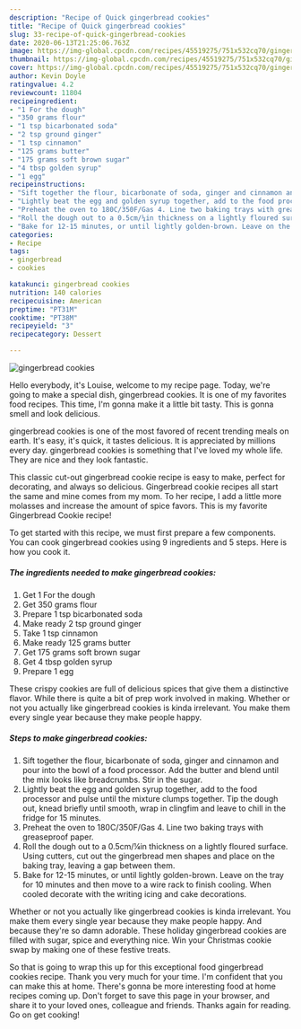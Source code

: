 ```yaml
---
description: "Recipe of Quick gingerbread cookies"
title: "Recipe of Quick gingerbread cookies"
slug: 33-recipe-of-quick-gingerbread-cookies
date: 2020-06-13T21:25:06.763Z
image: https://img-global.cpcdn.com/recipes/45519275/751x532cq70/gingerbread-cookies-recipe-main-photo.jpg
thumbnail: https://img-global.cpcdn.com/recipes/45519275/751x532cq70/gingerbread-cookies-recipe-main-photo.jpg
cover: https://img-global.cpcdn.com/recipes/45519275/751x532cq70/gingerbread-cookies-recipe-main-photo.jpg
author: Kevin Doyle
ratingvalue: 4.2
reviewcount: 11804
recipeingredient:
- "1 For the dough"
- "350 grams flour"
- "1 tsp bicarbonated soda"
- "2 tsp ground ginger"
- "1 tsp cinnamon"
- "125 grams butter"
- "175 grams soft brown sugar"
- "4 tbsp golden syrup"
- "1 egg"
recipeinstructions:
- "Sift together the flour, bicarbonate of soda, ginger and cinnamon and pour into the bowl of a food processor. Add the butter and blend until the mix looks like breadcrumbs. Stir in the sugar."
- "Lightly beat the egg and golden syrup together, add to the food processor and pulse until the mixture clumps together. Tip the dough out, knead briefly until smooth, wrap in clingfim and leave to chill in the fridge for 15 minutes."
- "Preheat the oven to 180C/350F/Gas 4. Line two baking trays with greaseproof paper."
- "Roll the dough out to a 0.5cm/¼in thickness on a lightly floured surface. Using cutters, cut out the gingerbread men shapes and place on the baking tray, leaving a gap between them."
- "Bake for 12-15 minutes, or until lightly golden-brown. Leave on the tray for 10 minutes and then move to a wire rack to finish cooling. When cooled decorate with the writing icing and cake decorations."
categories:
- Recipe
tags:
- gingerbread
- cookies

katakunci: gingerbread cookies 
nutrition: 140 calories
recipecuisine: American
preptime: "PT31M"
cooktime: "PT38M"
recipeyield: "3"
recipecategory: Dessert

---
```



![gingerbread cookies](https://img-global.cpcdn.com/recipes/45519275/751x532cq70/gingerbread-cookies-recipe-main-photo.jpg)

Hello everybody, it's Louise, welcome to my recipe page. Today, we're going to make a special dish, gingerbread cookies. It is one of my favorites food recipes. This time, I'm gonna make it a little bit tasty. This is gonna smell and look delicious.

gingerbread cookies is one of the most favored of recent trending meals on earth. It's easy, it's quick, it tastes delicious. It is appreciated by millions every day. gingerbread cookies is something that I've loved my whole life. They are nice and they look fantastic.

This classic cut-out gingerbread cookie recipe is easy to make, perfect for decorating, and always so delicious. Gingerbread cookie recipes all start the same and mine comes from my mom. To her recipe, I add a little more molasses and increase the amount of spice favors. This is my favorite Gingerbread Cookie recipe!


To get started with this recipe, we must first prepare a few components. You can cook gingerbread cookies using 9 ingredients and 5 steps. Here is how you cook it.

<!--inarticleads1-->

##### The ingredients needed to make gingerbread cookies:

1. Get 1 For the dough
1. Get 350 grams flour
1. Prepare 1 tsp bicarbonated soda
1. Make ready 2 tsp ground ginger
1. Take 1 tsp cinnamon
1. Make ready 125 grams butter
1. Get 175 grams soft brown sugar
1. Get 4 tbsp golden syrup
1. Prepare 1 egg


These crispy cookies are full of delicious spices that give them a distinctive flavor. While there is quite a bit of prep work involved in making. Whether or not you actually like gingerbread cookies is kinda irrelevant. You make them every single year because they make people happy. 

<!--inarticleads2-->

##### Steps to make gingerbread cookies:

1. Sift together the flour, bicarbonate of soda, ginger and cinnamon and pour into the bowl of a food processor. Add the butter and blend until the mix looks like breadcrumbs. Stir in the sugar.
1. Lightly beat the egg and golden syrup together, add to the food processor and pulse until the mixture clumps together. Tip the dough out, knead briefly until smooth, wrap in clingfim and leave to chill in the fridge for 15 minutes.
1. Preheat the oven to 180C/350F/Gas 4. Line two baking trays with greaseproof paper.
1. Roll the dough out to a 0.5cm/¼in thickness on a lightly floured surface. Using cutters, cut out the gingerbread men shapes and place on the baking tray, leaving a gap between them.
1. Bake for 12-15 minutes, or until lightly golden-brown. Leave on the tray for 10 minutes and then move to a wire rack to finish cooling. When cooled decorate with the writing icing and cake decorations.


Whether or not you actually like gingerbread cookies is kinda irrelevant. You make them every single year because they make people happy. And because they&#39;re so damn adorable. These holiday gingerbread cookies are filled with sugar, spice and everything nice. Win your Christmas cookie swap by making one of these festive treats. 

So that is going to wrap this up for this exceptional food gingerbread cookies recipe. Thank you very much for your time. I'm confident that you can make this at home. There's gonna be more interesting food at home recipes coming up. Don't forget to save this page in your browser, and share it to your loved ones, colleague and friends. Thanks again for reading. Go on get cooking!
